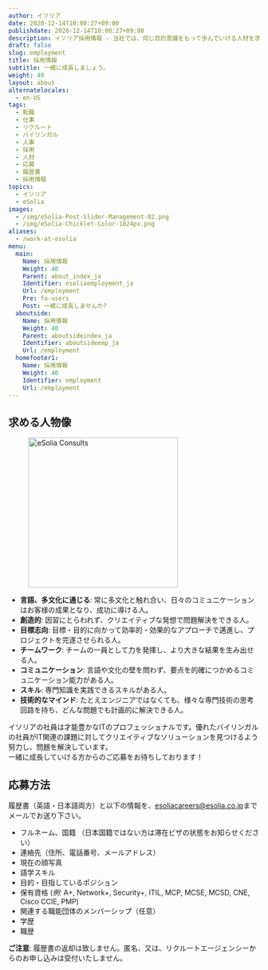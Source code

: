 ```yaml
---
author: イソリア
date: 2020-12-14T10:00:27+09:00
publishdate: 2020-12-14T10:00:27+09:00
description: イソリア採用情報 - 当社では、同じ目的意識をもって歩んでいける人材を求めています。ぜひお問い合わせください。
draft: false
slug: employment
title: 採用情報
subtitle: 一緒に成長しましょう。
weight: 40
layout: about
alternatelocales:
  - en-US
tags:
  - 転職
  - 仕事
  - リクルート
  - バイリンガル
  - 人事
  - 採用
  - 人材
  - 応募
  - 履歴書
  - 採用情報
topics:
  - イソリア
  - eSolia
images:
  - /img/eSolia-Post-Slider-Management-02.png
  - /img/eSolia-Chicklet-Color-1024px.png
aliases:
  - /work-at-esolia
menu:
  main:
    Name: 採用情報
    Weight: 40
    Parent: about_index_ja
    Identifier: esoliaemployment_ja
    Url: /employment
    Pre: fa-users
    Post: 一緒に成長しませんか?
  aboutside:
    Name: 採用情報
    Weight: 40
    Parent: aboutsideindex_ja
    Identifier: aboutsideemp_ja
    Url: /employment
  homefooter1:
    Name: 採用情報
    Weight: 40
    Identifier: employment
    Url: /employment
---
```


## 求める人物像

<figure class="">
<img class="is-pulled-right has-padding-r-m has-padding-l-m has-padding-b-l" width="300" data-caption="eSolia Consults" alt="eSolia Consults" src="/img/eSolia-Post-Slider-Management-02.png" >
</figure>


* **言語、多文化に通じる**: 常に多文化と触れ合い、日々のコミュニケーションはお客様の成果となり、成功に導ける人。
* **創造的**: 因習にとらわれず、クリエイティブな発想で問題解決をできる人。
* **目標志向**: 目標・目的に向かって効率的・効果的なアプローチで邁進し、プロジェクトを完遂させられる人。
* **チームワーク**: チームの一員として力を発揮し、より大きな結果を生み出せる人。
* **コミュニケーション**: 言語や文化の壁を問わず、要点を的確につかめるコミュニケーション能力がある人。
* **スキル**: 専門知識を実践できるスキルがある人。
* **技術的なマインド**: たとえエンジニアではなくても、様々な専門技術の思考回路を持ち、どんな問題でも計画的に解決できる人。

イソリアの社員は才能豊かなITのプロフェッショナルです。優れたバイリンガルの社員がIT関連の課題に対してクリエイティブなソリューションを見つけるよう努力し、問題を解決しています。<br>
一緒に成長していける方からのご応募をお待ちしております！

## 応募方法

履歴書（英語・日本語両方）と以下の情報を、<esoliacareers@esolia.co.jp>までメールでお送り下さい。

* フルネーム、国籍 （日本国籍ではない方は滞在ビザの状態をお知らせください）
* 連絡先（住所、電話番号、メールアドレス）
* 現在の顔写真
* 語学スキル
* 目的・目指しているポジション
* 保有資格 (_例:_ A+, Network+, Security+, ITIL, MCP, MCSE, MCSD, CNE, Cisco CCIE, PMP)
* 関連する職能団体のメンバーシップ（任意）
* 学歴
* 職歴

<span class="red-text text-darken-4"><strong>ご注意</strong></span>: 履歴書の返却は致しません。匿名、又は、リクルートエージェンシーからのお申し込みは受付いたしません。
